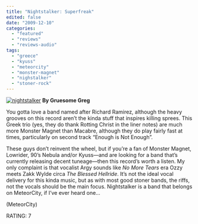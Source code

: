 ```yaml
---
title: "Nightstalker: Superfreak"
edited: false
date: "2009-12-10"
categories:
  - "featured"
  - "reviews"
  - "reviews-audio"
tags:
  - "greece"
  - "kyuss"
  - "meteorcity"
  - "monster-magnet"
  - "nighstalker"
  - "stoner-rock"
---
```


[![nightstalker](http://www.hellbound.ca/wp-content/uploads/2009/12/nightstalker.jpg "nightstalker")](http://www.hellbound.ca/wp-content/uploads/2009/12/nightstalker.jpg) **By Gruesome Greg**

You gotta love a band named after Richard Ramirez, although the heavy grooves on this record aren’t the kinda stuff that inspires killing sprees. This Greek trio (yes, they do thank Rotting Christ in the liner notes) are much more Monster Magnet than Macabre, although they do play fairly fast at times, particularly on second track “Enough is Not Enough”.

These guys don’t reinvent the wheel, but if you’re a fan of Monster Magnet, Lowrider, 90’s Nebula and/or Kyuss—and are looking for a band that’s currently releasing decent tuneage—then this record’s worth a listen. My only complaint is that vocalist Argy sounds like _No More Tears_ era Ozzy meets Zakk Wylde circa _The Blessed Hellride_. It’s not the ideal vocal delivery for this kinda music, but as with most good stoner bands, the riffs, not the vocals should be the main focus. Nightstalker is a band that belongs on MeteorCity, if I’ve ever heard one…

(MeteorCity)

RATING: 7
